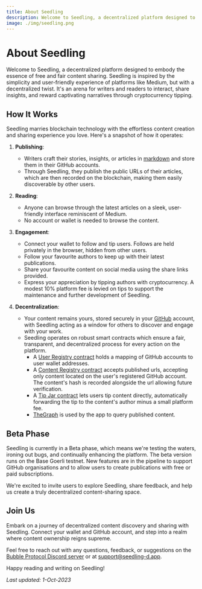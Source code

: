```yaml
---
title: About Seedling
description: Welcome to Seedling, a decentralized platform designed to embody the essence of free and fair content sharing. Seedling is inspired by the simplicity and user-friendly experience of platforms like Medium, but with a decentralized twist.
image: ./img/seedling.png
---
```

# About Seedling

Welcome to Seedling, a decentralized platform designed to embody the essence of free and fair content sharing. Seedling is inspired by the simplicity and user-friendly experience of platforms like Medium, but with a decentralized twist. It's an arena for writers and readers to interact, share insights, and reward captivating narratives through cryptocurrency tipping.

## How It Works

Seedling marries blockchain technology with the effortless content creation and sharing experience you love. Here's a snapshot of how it operates:

1. **Publishing**: 
   - Writers craft their stories, insights, or articles in [markdown](https://docs.github.com/en/get-started/writing-on-github/getting-started-with-writing-and-formatting-on-github/basic-writing-and-formatting-syntax) and store them in their GitHub accounts.
   - Through Seedling, they publish the public URLs of their articles, which are then recorded on the blockchain, making them easily discoverable by other users.

2. **Reading**: 
   - Anyone can browse through the latest articles on a sleek, user-friendly interface reminiscent of Medium.
   - No account or wallet is needed to browse the content.

3. **Engagement**:
   - Connect your wallet to follow and tip users. Follows are held privately in the browser, hidden from other users.
   - Follow your favourite authors to keep up with their latest publications.
   - Share your favourite content on social media using the share links provided.
   - Express your appreciation by tipping authors with cryptocurrency. A modest 10% platform fee is levied on tips to support the maintenance and further development of Seedling.

4. **Decentralization**:
   - Your content remains yours, stored securely in your [GitHub](https://github.com) account, with Seedling acting as a window for others to discover and engage with your work.
   - Seedling operates on robust smart contracts which ensure a fair, transparent, and decentralized process for every action on the platform.
     - A [User Registry contract](https://goerli.basescan.org/address/0x04C2973Ab533B1eBe60ba608C026B37799BC5983) holds a mapping of GitHub accounts to user wallet addresses.
     - A [Content Registry contract](https://goerli.basescan.org/address/0x038ADdfd80f722E4826A467690Ab50EEbE1cfFb7) accepts published urls, accepting only content located on the user's registered GitHub account.  The content's hash is recorded alongside the url allowing future verification.
     - A [Tip Jar contract](https://goerli.basescan.org/address/0x778629c02e8Fe1Eb10e2149e017a20D519e55D6e) lets users tip content directly, automatically forwarding the tip to the content's author minus a small platform fee. 
     - [TheGraph](https://thegraph.com/) is used by the app to query published content.

## Beta Phase

Seedling is currently in a Beta phase, which means we're testing the waters, ironing out bugs, and continually enhancing the platform. The beta version runs on the Base Goerli testnet. New features are in the pipeline to support GitHub organisations and to allow users to create publications with free or paid subscriptions.

We're excited to invite users to explore Seedling, share feedback, and help us create a truly decentralized content-sharing space.

## Join Us

Embark on a journey of decentralized content discovery and sharing with Seedling. Connect your wallet and GitHub account, and step into a realm where content ownership reigns supreme.

Feel free to reach out with any questions, feedback, or suggestions on the [Bubble Protocol Discord server](https://discord.gg/sSnvK5C) or at support@seedling-d.app.

Happy reading and writing on Seedling!

_Last updated: 1-Oct-2023_






